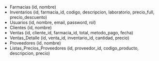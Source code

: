 - Farmacias (id, nombre)
- Inventarios (id, farmacia_id, codigo, descripcion, laboratorio, precio_full, precio_descuento)
- Usuarios (id, nombre, email, password, rol)
- Clientes (id, nombre)
- Ventas (id, cliente_id, farmacia_id, total, metodo_pago, fecha)
- Ventas_Detalle (id, venta_id, inventario_id, cantidad, precio)
- Proveedores (id, nombre)
- Listas_Precios_Proveedores (id, proveedor_id, codigo_producto, descripcion, precio)


